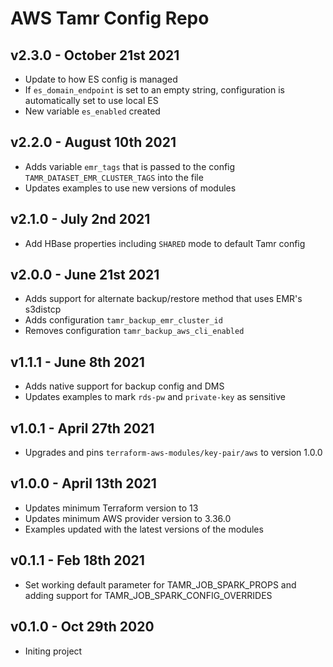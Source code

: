 # AWS Tamr Config Repo

## v2.3.0 - October 21st 2021
* Update to how ES config is managed
* If `es_domain_endpoint` is set to an empty string, configuration is automatically set to use local ES
* New variable `es_enabled` created

## v2.2.0 - August 10th 2021
* Adds variable `emr_tags` that is passed to the config `TAMR_DATASET_EMR_CLUSTER_TAGS` into the file
* Updates examples to use new versions of modules

## v2.1.0 - July 2nd 2021
* Add HBase properties including `SHARED` mode to default Tamr config

## v2.0.0 - June 21st 2021
* Adds support for alternate backup/restore method that uses EMR's s3distcp
* Adds configuration `tamr_backup_emr_cluster_id`
* Removes configuration `tamr_backup_aws_cli_enabled`

## v1.1.1 - June 8th 2021
* Adds native support for backup config and DMS
* Updates examples to mark `rds-pw` and `private-key` as sensitive

## v1.0.1 - April 27th 2021
* Upgrades and pins `terraform-aws-modules/key-pair/aws` to version 1.0.0

## v1.0.0 - April 13th 2021
* Updates minimum Terraform version to 13
* Updates minimum AWS provider version to 3.36.0
* Examples updated with the latest versions of the modules

## v0.1.1 - Feb 18th 2021
* Set working default parameter for TAMR_JOB_SPARK_PROPS and adding support for TAMR_JOB_SPARK_CONFIG_OVERRIDES

## v0.1.0 - Oct 29th 2020
* Initing project
